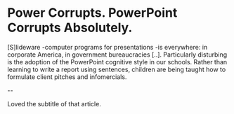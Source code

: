 # Power Corrupts. PowerPoint Corrupts Absolutely.

[S]lideware -computer programs for presentations -is everywhere: in
corporate America, in government bureaucracies [..]. Particularly
disturbing is the adoption of the PowerPoint cognitive style in our
schools. Rather than learning to write a report using sentences,
children are being taught how to formulate client pitches and
infomercials.

--

Loved the subtitle of that article.















